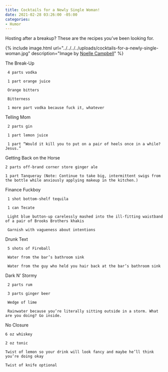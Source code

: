 ```yaml
---
title: Cocktails for a Newly Single Woman!
date: 2021-02-28 03:26:00 -05:00
categories:
- Humor
---
```


Hosting after a breakup? These are the recipes you’ve been looking for.

{% include image.html url="../../../../uploads/cocktails-for-a-newly-single-woman.jpg" description="Image by [Noelle Campbell](https://hellonoelle.co/)" %}

The Break-Up

     4 parts vodka
    
     1 part orange juice
    
     Orange bitters
    
     Bitterness
    
     1 more part vodka because fuck it, whatever 

Telling Mom

     2 parts gin
    
     1 part lemon juice 
    
     1 part “Would it kill you to put on a pair of heels once in a while? Jesus.”

Getting Back on the Horse

    2 parts off-brand corner store ginger ale
    
    1 part Tanqueray (Note: Continue to take big, intermittent swigs from the bottle while anxiously applying makeup in the kitchen.)

Finance Fuckboy

     1 shot bottom-shelf tequila
    
     1 can Tecate
    
     Light blue button-up carelessly mashed into the ill-fitting waistband of a pair of Brooks Brothers khakis
    
     Garnish with vagueness about intentions

Drunk Text

     5 shots of Fireball
    
     Water from the bar’s bathroom sink
    
     Water from the guy who held you hair back at the bar’s bathroom sink

Dark N’ Stormy

     2 parts rum
    
     3 parts ginger beer
    
     Wedge of lime
    
     Rainwater because you’re literally sitting outside in a storm. What are you doing? Go inside.

No Closure

    6 oz whiskey
    
    2 oz tonic
    
    Twist of lemon so your drink will look fancy and maybe he’ll think you’re doing okay
    
    Twist of knife optional